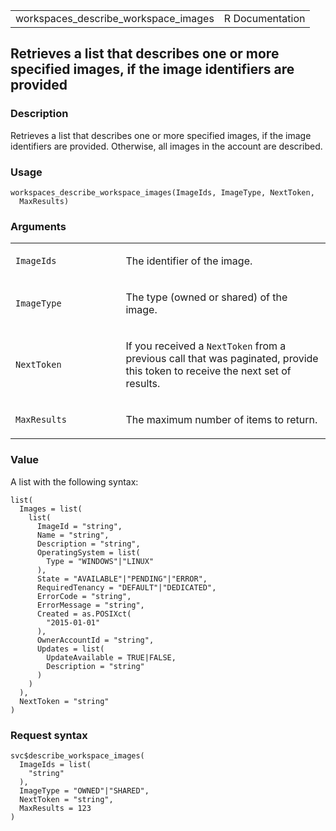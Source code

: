 <table style="width: 100%;">
<tbody>
<tr class="odd">
<td>workspaces_describe_workspace_images</td>
<td style="text-align: right;">R Documentation</td>
</tr>
</tbody>
</table>

## Retrieves a list that describes one or more specified images, if the image identifiers are provided

### Description

Retrieves a list that describes one or more specified images, if the
image identifiers are provided. Otherwise, all images in the account are
described.

### Usage

    workspaces_describe_workspace_images(ImageIds, ImageType, NextToken,
      MaxResults)

### Arguments

<table>
<colgroup>
<col style="width: 35%" />
<col style="width: 65%" />
</colgroup>
<tbody>
<tr class="odd">
<td><code
id="workspaces_describe_workspace_images_:_ImageIds">ImageIds</code></td>
<td><p>The identifier of the image.</p></td>
</tr>
<tr class="even">
<td><code
id="workspaces_describe_workspace_images_:_ImageType">ImageType</code></td>
<td><p>The type (owned or shared) of the image.</p></td>
</tr>
<tr class="odd">
<td><code
id="workspaces_describe_workspace_images_:_NextToken">NextToken</code></td>
<td><p>If you received a <code>NextToken</code> from a previous call
that was paginated, provide this token to receive the next set of
results.</p></td>
</tr>
<tr class="even">
<td><code
id="workspaces_describe_workspace_images_:_MaxResults">MaxResults</code></td>
<td><p>The maximum number of items to return.</p></td>
</tr>
</tbody>
</table>

### Value

A list with the following syntax:

    list(
      Images = list(
        list(
          ImageId = "string",
          Name = "string",
          Description = "string",
          OperatingSystem = list(
            Type = "WINDOWS"|"LINUX"
          ),
          State = "AVAILABLE"|"PENDING"|"ERROR",
          RequiredTenancy = "DEFAULT"|"DEDICATED",
          ErrorCode = "string",
          ErrorMessage = "string",
          Created = as.POSIXct(
            "2015-01-01"
          ),
          OwnerAccountId = "string",
          Updates = list(
            UpdateAvailable = TRUE|FALSE,
            Description = "string"
          )
        )
      ),
      NextToken = "string"
    )

### Request syntax

    svc$describe_workspace_images(
      ImageIds = list(
        "string"
      ),
      ImageType = "OWNED"|"SHARED",
      NextToken = "string",
      MaxResults = 123
    )
